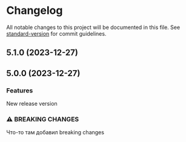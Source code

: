 # Changelog

All notable changes to this project will be documented in this file. See [standard-version](https://github.com/conventional-changelog/standard-version) for commit guidelines.

## 5.1.0 (2023-12-27)

## 5.0.0 (2023-12-27)

### Features

New release version

### ⚠ BREAKING CHANGES

Что-то там добавил breaking changes
